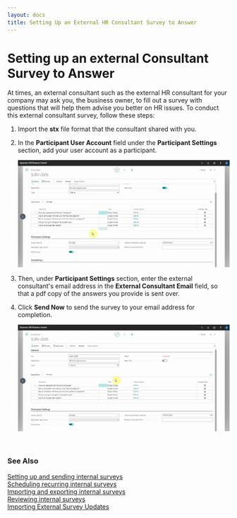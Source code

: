 ```yaml
---
layout: docs
title: Setting Up an External HR Consultant Survey to Answer
---
```


# Setting up an external Consultant Survey to Answer

At times, an external consultant such as the external HR consultant for your company may ask you, the business owner, to fill out a survey with questions that will help them advise you better on HR issues. To conduct this external consultant survey, follow these steps:
1. Import the **stx** file format that the consultant shared with you.
2. In the **Participant User Account** field under the **Participant Settings** section, add your user account as a participant.

   ![](media/garagehive-internal-surveys101.gif)

3. Then, under **Participant Settings** section, enter the external consultant's email address in the **External Consultant Email** field, so that a pdf copy of the answers you provide is sent over.
4. Click **Send Now** to send the survey to your email address for completion.

   ![](media/garagehive-internal-surveys102.gif)

<br>

### **See Also**

[Setting up and sending internal surveys](garagehive-setting-up-and-sending-internal-surveys.html) \
[Scheduling recurring internal surveys](garagehive-scheduling-recurring-internal-surveys.html) \
[Importing and exporting internal surveys](garagehive-importing-and-exporting-internal-surveys.html) \
[Reviewing internal surveys](reviewing-internal-surveys.html) \
[Importing External Survey Updates](garagehive-importing-external-survey-updates.html)